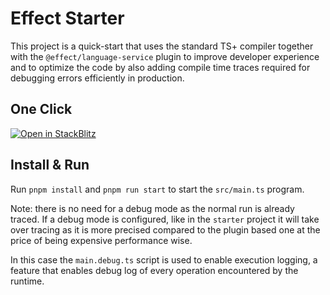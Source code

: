 # Effect Starter

This project is a quick-start that uses the standard TS+ compiler together with the `@effect/language-service` plugin to improve developer experience and to optimize the code by also adding compile time traces required for debugging errors efficiently in production.

## One Click
[![Open in StackBlitz](https://developer.stackblitz.com/img/open_in_stackblitz.svg)](https://stackblitz.com/github/effect-ts/examples/tree/main/starter-traced?file=src%2Fmain.ts)

## Install & Run

Run `pnpm install` and `pnpm run start` to start the `src/main.ts` program.

Note: there is no need for a debug mode as the normal run is already traced. If a debug mode is configured, like in the `starter` project it will take over tracing as it is more precised compared to the plugin based one at the price of being expensive performance wise.

In this case the `main.debug.ts` script is used to enable execution logging, a feature that enables debug log of every operation encountered by the runtime.
